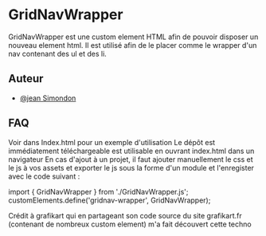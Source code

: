 
# GridNavWrapper

GridNavWrapper est une custom element HTML afin de pouvoir disposer un nouveau element html.
Il est utilisé afin de le placer comme le wrapper d'un nav contenant des ul et des li.

## Auteur

- [@jean Simondon](https://github.com/Jean-Simondon)

## FAQ

Voir dans Index.html pour un exemple d'utilisation
Le dépôt est immédiatement téléchargeable est utilisable en ouvrant index.html dans un navigateur
En cas d'ajout à un projet, il faut ajouter manuellement le css et le js à vos assets et exporter le js sous la forme d'un module et l'enregister avec le code suivant :

import { GridNavWrapper } from './GridNavWrapper.js';
customElements.define('gridnav-wrapper', GridNavWrapper);

Crédit à grafikart qui en partageant son code source du site grafikart.fr (contenant de nombreux custom element) m'a fait découvert cette techno

